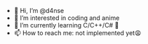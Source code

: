 - 👋 Hi, I’m @d4nse
- 👀 I’m interested in coding and anime
- 🌱 I’m currently learning C/C++/C# 💞️
- 📫 How to reach me: not implemented yet😩

<!---
d4nse/d4nse is a ✨ special ✨ repository because its `README.md` (this file) appears on your GitHub profile.
You can click the Preview link to take a look at your changes.
--->
